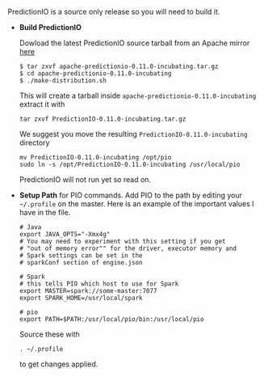 PredictionIO is a source only release so you will need to build it.

 - **Build PredictionIO** 

    Dowload the latest PredictionIO source tarball from an Apache mirror [here](https://www.apache.org/dyn/closer.cgi/incubator/predictionio/0.11.0-incubating/apache-predictionio-0.11.0-incubating.tar.gz) 

    ```
    $ tar zxvf apache-predictionio-0.11.0-incubating.tar.gz
    $ cd apache-predictionio-0.11.0-incubating
    $ ./make-distribution.sh
    ```
    
    This will create a tarball inside `apache-predictionio-0.11.0-incubating` extract it with 
    
    ```
    tar zxvf PredictionIO-0.11.0-incubating.tar.gz
    ```
    
    We suggest you move the resulting `PredictionIO-0.11.0-incubating` directory
    
    ```
    mv PredictionIO-0.11.0-incubating /opt/pio
    sudo ln -s /opt/PredictionIO-0.11.0-incubating /usr/local/pio
    ```
    
    PredictionIO will not run yet so read on.
    
 - **Setup Path** for PIO commands. Add PIO to the path by editing your `~/.profile` on the master. Here is an example of the important values I have in the file.

    ```
    # Java
    export JAVA_OPTS="-Xmx4g"
    # You may need to experiment with this setting if you get 
    # "out of memory error"" for the driver, executor memory and 
    # Spark settings can be set in the
    # sparkConf section of engine.json
    
    # Spark
    # this tells PIO which host to use for Spark
    export MASTER=spark://some-master:7077
    export SPARK_HOME=/usr/local/spark
    
    # pio
    export PATH=$PATH:/usr/local/pio/bin:/usr/local/pio
    ```

   Source these with 
   
   ```
   . ~/.profile 
   ```
   
   to get changes applied.